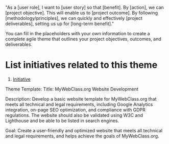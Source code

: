 "As a [user role], I want to [user story] so that [benefit]. By [action], we can [project objective]. This will enable us to [project outcome]. By following [methodology/principles], we can quickly and effectively [project deliverables], setting us up for [long-term benefit]."

You can fill in the placeholders with your own information to create a complete agile theme that outlines your project objectives, outcomes, and deliverables.


# List initiatives related to this theme
1. [Initiative](documentation/templates/theme/initiatives/initiative_template.md)

Theme Template:
Title: MyWebClass.org Website Development

Description: Develop a basic website template for MyWebClass.org that meets all technical and legal requirements, including Google Analytics integration, on-page SEO optimization, and compliance with GDPR regulations. The website should also be validated using W3C and Lighthouse and be able to be listed in search engines.

Goal: Create a user-friendly and optimized website that meets all technical and legal requirements, and helps achieve the  goals of MyWebClass.org.